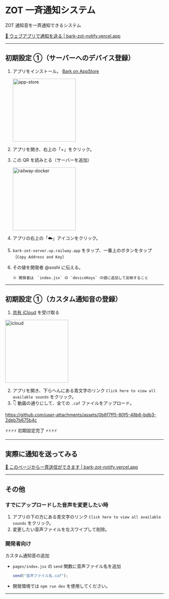 # ZOT 一斉通知システム

ZOT 通知音を一斉通知できるシステム

[🔔 ウェブアプリで通知を送る | bark-zot-notify.vercel.app](https://bark-zot-notify.vercel.app/)

---

## 初期設定 ①（サーバーへのデバイス登録）

1.  アプリをインストール。
    [Bark on AppStore](https://apps.apple.com/us/app/bark-custom-notifications/id1403753865)

    <img src="https://github.com/user-attachments/assets/f1857f32-2ad3-41b3-a4f7-bd855b8995db" alt="app-store" width="200"/>

2.  アプリを開き、右上の「+」をクリック。
3.  この QR を読みとる（サーバーを追加）

    <img src="https://github.com/user-attachments/assets/20c33400-aff5-42eb-b087-0c565302baa3" alt="railway-docker" width="200"/>

4.  アプリの右上の「☁️」アイコンをクリック。
5.  `bark-zot-server.up.railway.app` をタップ、一番上のボタンをタップ（`Copy Address and Key`）
6.  その値を開発者 @soshi に伝える。

    ```
    ※ 開発者は　`index.jsx` の `deviceKeys` の値に追加して反映すること
    ```

---

## 初期設定 ①（カスタム通知音の登録）

1.  [共有 iCloud](https://www.icloud.com/iclouddrive/033RUDQghOZfLrB3hJuo0VjLQ) を受け取る

   <img src="https://github.com/user-attachments/assets/798dd311-f63f-418d-a1ad-4ec0b8c2a066" alt="icloud" width="200"/>

2. アプリを開き、下らへんにある青文字のリンク `Click here to view all available sounds` をクリック。
3. 👇 動画の通りにして、全ての `.caf` ファイルをアップロード。

https://github.com/user-attachments/assets/0b6f7ff5-80f5-48b6-bdb3-2deb7b675b4c

⚡⚡⚡⚡ 初期設定完了 ⚡⚡⚡⚡

---

## 実際に通知を送ってみる

[🔔 このページから一斉送信ができます | bark-zot-notify.vercel.app](https://bark-zot-notify.vercel.app/)

---

## その他

### すでにアップロードした音声を変更したい時

1. アプリの下の方にある青文字のリンク `Click here to view all available sounds` をクリック。
2. 変更したい音声ファイルを左スワイプして削除。

### 開発者向け

カスタム通知音の追加

- `pages/index.jsx` の `send` 関数に音声ファイル名を追加

  ```javascript
  send("音声ファイル名.caf");
  ```

- 開発環境では `npm run dev` を使用してください。

---
